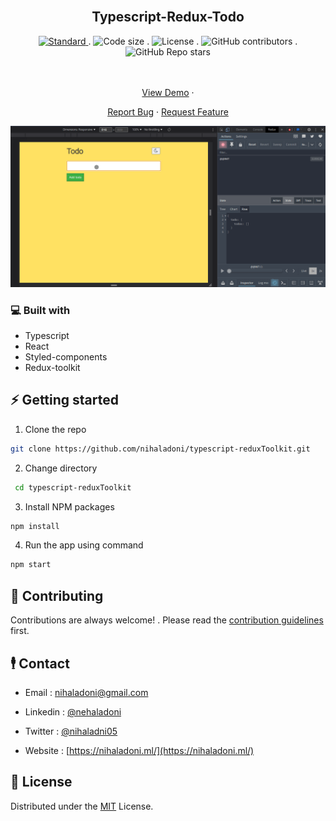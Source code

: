 <!-- PROJECT LOGO -->
<br />
<div align="center">
  <a href="https://github.com/nihaladoni/typescript-reduxToolkit">

</a>

<h2 align="center">Typescript-Redux-Todo</h2>




<!-- Shields -->
  <div align="center">
    <a href="https://standardjs.com">
      <img src="https://img.shields.io/badge/code%20style-standard-brightgreen.svg?style=flat"
        alt="Standard" />
    </a>
.
    <img src="https://img.shields.io/github/languages/code-size/nihaladoni/typescript-reduxToolkit?style=flat-square" alt="Code size" />
.
    <img src="https://img.shields.io/github/license/nihaladoni/typescript-reduxToolkit?style=flat-square" alt="License" />
.
    <img alt="GitHub contributors" src="https://img.shields.io/github/contributors/nihaladoni/typescript-reduxToolkit?style=flat-square">
.
    <img alt="GitHub Repo stars" src="https://img.shields.io/github/stars/nihaladoni/typescript-reduxToolkit?style=social">

  </div>

  <br />
  <br />
  <p>

<a href="https://typetodo.netlify.app/">View Demo</a>
·

<a href="https://github.com/nihaladoni/typescript-reduxToolkit/issues">Report Bug</a>
·
<a href="https://github.com/nihaladoni/typescript-reduxToolkit/issues">Request Feature</a>
</p>
</div>

![project-todo](https://raw.githubusercontent.com/nihaladoni/cms/main/typescriptRedux.gif)


<!-- ABOUT THE PROJECT -->


### 💻 Built with

<ul>
  
  <li>Typescript</li>
  
  <li>React</li>
  
  <li>Styled-components</li>
  
  <li>Redux-toolkit</li>
  
</ul>



<!-- GETTING STARTED -->
## ⚡ Getting started

1. Clone the repo

```sh
git clone https://github.com/nihaladoni/typescript-reduxToolkit.git
```

2. Change directory

```sh
 cd typescript-reduxToolkit
```

3. Install NPM packages

```sh
npm install
```

4. Run the app using command

```sh
npm start
```

<!-- CONTRIBUTING -->

## 🌟 Contributing

Contributions are always welcome! . Please read the [contribution guidelines](CONTRIBUTING) first.

<!-- CONTACT -->
## 🕴️ Contact

- Email : [nihaladoni@gmail.com](mailto:nihaladoni@gmail.com)


- Linkedin : [@nehaladoni](https://linkedin.com/in/nehaladoni)


- Twitter : [@nihaladni05](https://twitter.com/nihaladni05)


- Website : [https://nihaladoni.ml/](https://nihaladoni.ml/)



<!-- LICENSE -->
## 🔔 License

Distributed under the [MIT](LICENSE) License.
